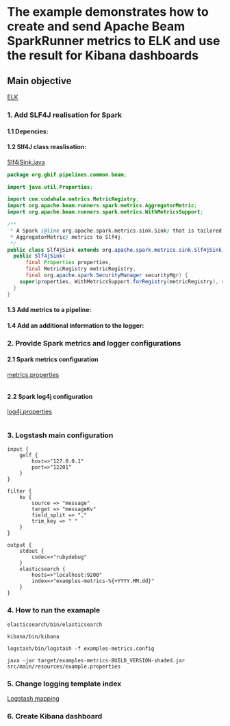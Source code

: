 # The example demonstrates how to create and send Apache Beam SparkRunner metrics to ELK and use the result for Kibana dashboards

## Main objective
[ELK](https://www.elastic.co/elk-stack)

### 1. Add SLF4J realisation for Spark

#### 1.1 Depencies:

#### 1.2 Slf4J class reaslisation:

[Slf4jSink.java](./src/main/java/org/gbif/pipelines/common/beam/Slf4jSink.java)

```java
package org.gbif.pipelines.common.beam;

import java.util.Properties;

import com.codahale.metrics.MetricRegistry;
import org.apache.beam.runners.spark.metrics.AggregatorMetric;
import org.apache.beam.runners.spark.metrics.WithMetricsSupport;

/**
 * A Spark {@link org.apache.spark.metrics.sink.Sink} that is tailored to report {@link
 * AggregatorMetric} metrics to Slf4j.
 */
public class Slf4jSink extends org.apache.spark.metrics.sink.Slf4jSink {
  public Slf4jSink(
      final Properties properties,
      final MetricRegistry metricRegistry,
      final org.apache.spark.SecurityManager securityMgr) {
    super(properties, WithMetricsSupport.forRegistry(metricRegistry), securityMgr);
  }
}
```

#### 1.3 Add metrics to a pipeline:

#### 1.4 Add an additional information to the logger:

### 2. Provide Spark metrics and logger configurations

#### 2.1 Spark metrics configuration
[metrics.properties](./src/resources/metrics.properties)
```
```

#### 2.2 Spark log4j configuration
[log4j.properties](./src/resources/log4j.properties)
```
```

### 3. Logstash main configuration

```
input {
    gelf {
        host=>"127.0.0.1"
        port=>"12201"
    }
}

filter {
    kv {
        source => "message"
        target => "messageKv"
        field_split => ","
        trim_key => " "
    }
}

output {
    stdout {
        codec=>"rubydebug"
    }
    elasticsearch {
        hosts=>"localhost:9200"
        index=>"examples-metrics-%{+YYYY.MM.dd}"
    }
}
```

### 4. How to run the examaple


```
elasticsearch/bin/elasticsearch
```

```
kibana/bin/kibana
```

```
logstash/bin/logstash -f examples-metrics.config
```

```
java -jar target/examples-metrics-BUILD_VERSION-shaded.jar src/main/resources/example.properties
```

### 5. Change logging template index
[Logstash mapping](https://www.elastic.co/blog/logstash_lesson_elasticsearch_mapping)

### 6. Create Kibana dashboard

